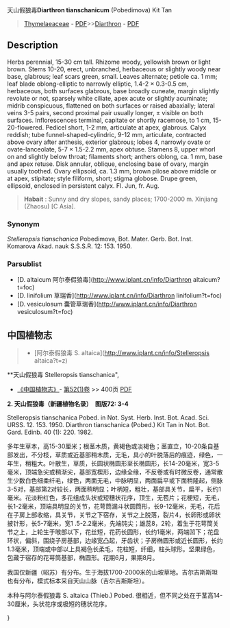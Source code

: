 天山假狼毒**Diarthron tianschanicum** (Pobedimova) Kit Tan

> [Thymelaeaceae](http://www.iplant.cn/info/Thymelaeaceae?t=foc) - [PDF](http://www.iplant.cn/foc/pdf/Thymelaeaceae.pdf)>>[Diarthron](http://www.iplant.cn/info/Diarthron?t=foc) - [PDF](http://www.iplant.cn/foc/pdf/Diarthron.pdf)

## Description

Herbs perennial, 15-30 cm tall. Rhizome woody, yellowish brown or light brown. Stems 10-20, erect, unbranched, herbaceous or slightly woody near base, glabrous; leaf scars green, small. Leaves alternate; petiole ca. 1 mm; leaf blade oblong-elliptic to narrowly elliptic, 1.4-2 × 0.3-0.5 cm, herbaceous, both surfaces glabrous, base broadly cuneate, margin slightly revolute or not, sparsely white ciliate, apex acute or slightly acuminate; midrib conspicuous, flattened on both surfaces or raised abaxially; lateral veins 3-5 pairs, second proximal pair usually longer, ± visible on both surfaces. Inflorescences terminal, capitate or shortly racemose, to 1 cm, 15-20-flowered. Pedicel short, 1-2 mm, articulate at apex, glabrous. Calyx reddish; tube funnel-shaped-cylindric, 9-12 mm, articulate, contracted above ovary after anthesis, exterior glabrous; lobes 4, narrowly ovate or ovate-lanceolate, 5-7 × 1.5-2.2 mm, apex obtuse. Stamens 8, upper whorl on and slightly below throat; filaments short; anthers oblong, ca. 1 mm, base and apex retuse. Disk annular, oblique, enclosing base of ovary, margin usually toothed. Ovary ellipsoid, ca. 1.3 mm, brown pilose above middle or at apex, stipitate; style filiform, short; stigma globose. Drupe green, ellipsoid, enclosed in persistent calyx. Fl. Jun, fr. Aug.

> **Habait** : 
> Sunny and dry slopes, sandy places; 1700-2000 m. Xinjiang (Zhaosu) [C Asia].

### Synonym
*Stelleropsis tianschanica* Pobedimova, Bot. Mater. Gerb. Bot. Inst. Komarova Akad. nauk S.S.S.R. 12: 153. 1950.

### Parsublist

* [D.  altaicum  阿尔泰假狼毒](http://www.iplant.cn/info/Diarthron altaicum?t=foc)
* [D.  linifolium  草瑞香](http://www.iplant.cn/info/Diarthron linifolium?t=foc)
* [D.  vesiculosum  囊管草瑞香](http://www.iplant.cn/info/Diarthron vesiculosum?t=foc)

## 中国植物志

> * [阿尔泰假狼毒  S.  altaica](http://www.iplant.cn/info/Stelleropsis altaica?t=z)

**天山假狼毒 Stelleropsis tianschanica",

* [《中国植物志》](http://www.iplant.cn/frps)- [第52(1)卷](http://www.iplant.cn/frps/vol/52(1)) >> 400页 [PDF](http://www.iplant.cn/frps/pdf/52(1)/400.PDF)

**2. 天山假狼毒（新疆植物名录）　图版72: 3-4**

Stelleropsis tianschanica Pobed. in Not. Syst. Herb. Inst. Bot. Acad. Sci. URSS. 12. 153. 1950. Diarthron tianschanica (Pobed.) Kit Tan in Not. Bot. Gard. Edinb. 40 (1): 220. 1982.

多年生草本，高15-30厘米；根茎木质，黄褐色或淡褐色；茎直立，10-20条自基部发出，不分枝，草质或近基部稍木质，无毛，具小的叶脱落后的痕迹，绿色，一年生，稍粗大。叶散生，草质，长圆状椭圆形至长椭圆形，长14-20毫米，宽3-5毫米，顶端急尖或稍渐尖，基部宽楔形，边缘全缘，不反卷或有时微反卷，通常散生少数白色细柔纤毛，绿色，两面无毛，中脉明显，两面扁平或下面稍隆起，侧脉3-5对，基部第2对较长，两面稍明显；叶柄短，粗壮，基部具关节，扁平，长约1毫米。花淡粉红色，多花组成头状或短穗状花序，顶生，无苞片；花梗短，无毛，长1-2毫米，顶端具明显的关节，花萼筒漏斗状圆筒形，长9-12毫米，无毛，花后在子房上部收缩，具关节，关节之下宿存，关节之上脱落，裂片4，长卵形或卵状披针形，长5-7毫米，宽1 .5-2.2毫米，先端钝尖；雄蕊8，2轮，着生于花萼筒关节之上，上轮生于喉部以下，花丝短，花药长圆形，长约1毫米，两端凹下；花盘环状，偏斜，围绕子房基部，边缘宽凸起，牙齿状；子房椭圆形或近长圆形，长约1.3毫米，顶端或中部以上具褐色长柔毛，花柱短，纤细，柱头球形。坚果绿色，包藏于宿存的花萼筒基部，椭圆形。花期6月，果期8月。

我国仅新疆（昭苏）有分布。生于海拔1700-2000米的山坡草地。吉尔吉斯斯坦也有分布，模式标本采自天山山脉（吉尔吉斯斯坦）。

本种与阿尔泰假狼毒 S. altaica (Thieb.) Pobed. 很相近，但不同之处在于茎高14-30厘米，头状花序或极短的穗状花序。

}